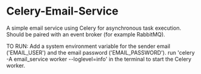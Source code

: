 # Celery-Email-Service
A simple email service using Celery for asynchronous task execution. Should be paired with an event broker (for example RabbitMQ).

TO RUN:
Add a system environment variable for the sender email ('EMAIL_USER') and the email password ('EMAIL_PASSWORD').
run 'celery -A email_service worker --loglevel=info' in the terminal to start the Celery worker.
